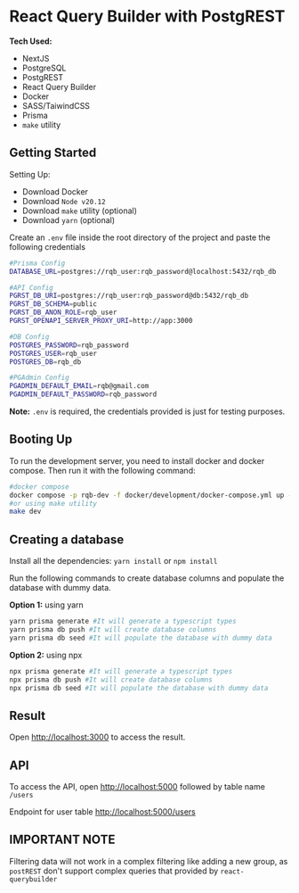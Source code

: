 # React Query Builder with PostgREST

**Tech Used:**

- NextJS
- PostgreSQL
- PostgREST
- React Query Builder
- Docker
- SASS/TaiwindCSS
- Prisma
- `make` utility

## Getting Started

Setting Up:

- Download Docker
- Download `Node v20.12`
- Download `make` utility (optional)
- Download `yarn` (optional)

Create an `.env` file inside the root directory of the project and paste the following credentials

```bash
#Prisma Config
DATABASE_URL=postgres://rqb_user:rqb_password@localhost:5432/rqb_db

#API Config
PGRST_DB_URI=postgres://rqb_user:rqb_password@db:5432/rqb_db
PGRST_DB_SCHEMA=public
PGRST_DB_ANON_ROLE=rqb_user
PGRST_OPENAPI_SERVER_PROXY_URI=http://app:3000

#DB Config
POSTGRES_PASSWORD=rqb_password
POSTGRES_USER=rqb_user
POSTGRES_DB=rqb_db

#PGAdmin Config
PGADMIN_DEFAULT_EMAIL=rqb@gmail.com
PGADMIN_DEFAULT_PASSWORD=rqb_password
```

**Note:** `.env` is required, the credentials provided is just for testing purposes.

## Booting Up

To run the development server, you need to install docker and docker compose. Then run it with the following command:

```bash
#docker compose
docker compose -p rqb-dev -f docker/development/docker-compose.yml up --build
#or using make utility
make dev
```

## Creating a database

Install all the dependencies: `yarn install` or `npm install`

Run the following commands to create database columns and populate the database with dummy data.

**Option 1:** using yarn

```bash
yarn prisma generate #It will generate a typescript types
yarn prisma db push #It will create database columns
yarn prisma db seed #It will populate the database with dummy data
```

**Option 2:** using npx

```bash
npx prisma generate #It will generate a typescript types
npx prisma db push #It will create database columns
npx prisma db seed #It will populate the database with dummy data
```

## Result

Open [http://localhost:3000](http://localhost:3000) to access the result.

## API

To access the API, open [http://localhost:5000](http://localhost:5000) followed by table name `/users`

Endpoint for user table
[http://localhost:5000/users](http://localhost:5000/users)

## IMPORTANT NOTE

Filtering data will not work in a complex filtering like adding a new group, as `postREST` don't support complex queries that provided by `react-querybuilder`
